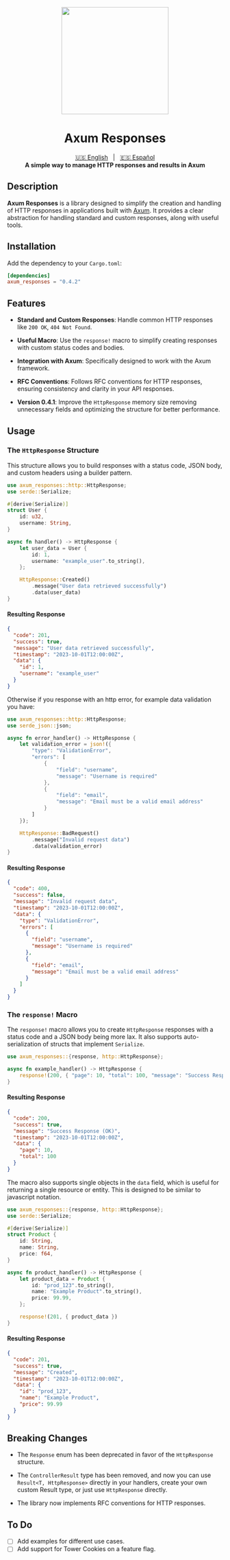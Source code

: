 <div align="center">
    <img src="https://pillan.inf.uct.cl/~lrevillod/images/logo-ax-responses.png" width=250 />
</div>

<div align="center">
    <h1>Axum Responses</h1>
</div>

<div align="center">
  <a href="README.md" title="English README">🇺🇸 English</a>
  &nbsp;&nbsp;|&nbsp;&nbsp;
  <a href="README[ES].md" title="README en Español">🇪🇸 Español</a>
</div>

<div align="center">
    <strong>A simple way to manage HTTP responses and results in Axum</strong>
</div>

## Description

**Axum Responses** is a library designed to simplify the creation and handling of HTTP responses in applications built with [Axum](https://github.com/tokio-rs/axum). It provides a clear abstraction for handling standard and custom responses, along with useful tools.

## Installation

Add the dependency to your `Cargo.toml`:

```toml
[dependencies]
axum_responses = "0.4.2"
```

## Features

- **Standard and Custom Responses**: Handle common HTTP responses like `200 OK`, `404 Not Found`.
- **Useful Macro**: Use the `response!` macro to simplify creating responses with custom status codes and bodies.
- **Integration with Axum**: Specifically designed to work with the Axum framework.
- **RFC Conventions**: Follows RFC conventions for HTTP responses, ensuring consistency and clarity in your API responses.

- **Version 0.4.1**: Improve the `HttpResponse` memory size removing unnecessary fields and optimizing the structure for better performance.

## Usage

### The `HttpResponse` Structure

This structure allows you to build responses with a status code, JSON body, and custom headers using a builder pattern.

```rust
use axum_responses::http::HttpResponse;
use serde::Serialize;

#[derive(Serialize)]
struct User {
    id: u32,
    username: String,
}

async fn handler() -> HttpResponse {
    let user_data = User {
        id: 1,
        username: "example_user".to_string(),
    };

    HttpResponse::Created()
        .message("User data retrieved successfully")
        .data(user_data)
}
```

#### Resulting Response

```json
{
  "code": 201,
  "success": true,
  "message": "User data retrieved successfully",
  "timestamp": "2023-10-01T12:00:00Z",
  "data": {
    "id": 1,
    "username": "example_user"
  }
}
```

Otherwise if you response with an http error, for example data validation you have:

```rust
use axum_responses::http::HttpResponse;
use serde_json::json;

async fn error_handler() -> HttpResponse {
    let validation_error = json!({
        "type": "ValidationError",
        "errors": [
            {
                "field": "username",
                "message": "Username is required"
            },
            {
                "field": "email",
                "message": "Email must be a valid email address"
            }
        ]
    });

    HttpResponse::BadRequest()
        .message("Invalid request data")
        .data(validation_error)
}
```

#### Resulting Response

```json
{
  "code": 400,
  "success": false,
  "message": "Invalid request data",
  "timestamp": "2023-10-01T12:00:00Z",
  "data": {
    "type": "ValidationError",
    "errors": [
      {
        "field": "username",
        "message": "Username is required"
      },
      {
        "field": "email",
        "message": "Email must be a valid email address"
      }
    ]
  }
}
```

### The `response!` Macro

The `response!` macro allows you to create `HttpResponse` responses with a status code and a JSON body being more lax. It also supports auto-serialization of structs that implement `Serialize`.

```rust
use axum_responses::{response, http::HttpResponse};

async fn example_handler() -> HttpResponse {
    response!(200, { "page": 10, "total": 100, "message": "Success Response (OK)" })
}
```

#### Resulting Response

```json
{
  "code": 200,
  "success": true,
  "message": "Success Response (OK)",
  "timestamp": "2023-10-01T12:00:00Z",
  "data": {
    "page": 10,
    "total": 100
  }
}
```

The macro also supports single objects in the `data` field, which is useful for returning a single resource or entity. This is designed to be similar to javascript notation.

```rust
use axum_responses::{response, http::HttpResponse};
use serde::Serialize;

#[derive(Serialize)]
struct Product {
    id: String,
    name: String,
    price: f64,
}

async fn product_handler() -> HttpResponse {
    let product_data = Product {
        id: "prod_123".to_string(),
        name: "Example Product".to_string(),
        price: 99.99,
    };

    response!(201, { product_data })
}
```

#### Resulting Response

```json
{
  "code": 201,
  "success": true,
  "message": "Created",
  "timestamp": "2023-10-01T12:00:00Z",
  "data": {
    "id": "prod_123",
    "name": "Example Product",
    "price": 99.99
  }
}
```

## Breaking Changes

- The `Response` enum has been deprecated in favor of the `HttpResponse` structure.
- The `ControllerResult` type has been removed, and now you can use `Result<T, HttpResponse>` directly in your handlers, create your own custom Result type, or just use `HttpResponse` directly.

- The library now implements RFC conventions for HTTP responses.

## To Do

- [ ] Add examples for different use cases.
- [ ] Add support for Tower Cookies on a feature flag.
